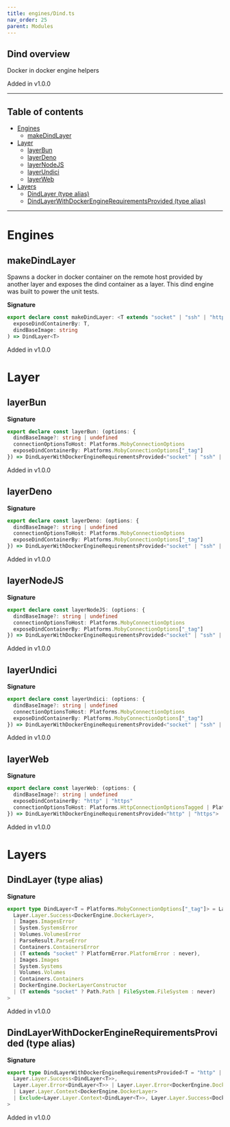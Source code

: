 ```yaml
---
title: engines/Dind.ts
nav_order: 25
parent: Modules
---
```


## Dind overview

Docker in docker engine helpers

Added in v1.0.0

---

<h2 class="text-delta">Table of contents</h2>

- [Engines](#engines)
  - [makeDindLayer](#makedindlayer)
- [Layer](#layer)
  - [layerBun](#layerbun)
  - [layerDeno](#layerdeno)
  - [layerNodeJS](#layernodejs)
  - [layerUndici](#layerundici)
  - [layerWeb](#layerweb)
- [Layers](#layers)
  - [DindLayer (type alias)](#dindlayer-type-alias)
  - [DindLayerWithDockerEngineRequirementsProvided (type alias)](#dindlayerwithdockerenginerequirementsprovided-type-alias)

---

# Engines

## makeDindLayer

Spawns a docker in docker container on the remote host provided by another
layer and exposes the dind container as a layer. This dind engine was built
to power the unit tests.

**Signature**

```ts
export declare const makeDindLayer: <T extends "socket" | "ssh" | "http" | "https">(
  exposeDindContainerBy: T,
  dindBaseImage: string
) => DindLayer<T>
```

Added in v1.0.0

# Layer

## layerBun

**Signature**

```ts
export declare const layerBun: (options: {
  dindBaseImage?: string | undefined
  connectionOptionsToHost: Platforms.MobyConnectionOptions
  exposeDindContainerBy: Platforms.MobyConnectionOptions["_tag"]
}) => DindLayerWithDockerEngineRequirementsProvided<"socket" | "ssh" | "http" | "https">
```

Added in v1.0.0

## layerDeno

**Signature**

```ts
export declare const layerDeno: (options: {
  dindBaseImage?: string | undefined
  connectionOptionsToHost: Platforms.MobyConnectionOptions
  exposeDindContainerBy: Platforms.MobyConnectionOptions["_tag"]
}) => DindLayerWithDockerEngineRequirementsProvided<"socket" | "ssh" | "http" | "https">
```

Added in v1.0.0

## layerNodeJS

**Signature**

```ts
export declare const layerNodeJS: (options: {
  dindBaseImage?: string | undefined
  connectionOptionsToHost: Platforms.MobyConnectionOptions
  exposeDindContainerBy: Platforms.MobyConnectionOptions["_tag"]
}) => DindLayerWithDockerEngineRequirementsProvided<"socket" | "ssh" | "http" | "https">
```

Added in v1.0.0

## layerUndici

**Signature**

```ts
export declare const layerUndici: (options: {
  dindBaseImage?: string | undefined
  connectionOptionsToHost: Platforms.MobyConnectionOptions
  exposeDindContainerBy: Platforms.MobyConnectionOptions["_tag"]
}) => DindLayerWithDockerEngineRequirementsProvided<"socket" | "ssh" | "http" | "https">
```

Added in v1.0.0

## layerWeb

**Signature**

```ts
export declare const layerWeb: (options: {
  dindBaseImage?: string | undefined
  exposeDindContainerBy: "http" | "https"
  connectionOptionsToHost: Platforms.HttpConnectionOptionsTagged | Platforms.HttpsConnectionOptionsTagged
}) => DindLayerWithDockerEngineRequirementsProvided<"http" | "https">
```

Added in v1.0.0

# Layers

## DindLayer (type alias)

**Signature**

```ts
export type DindLayer<T = Platforms.MobyConnectionOptions["_tag"]> = Layer.Layer<
  Layer.Layer.Success<DockerEngine.DockerLayer>,
  | Images.ImagesError
  | System.SystemsError
  | Volumes.VolumesError
  | ParseResult.ParseError
  | Containers.ContainersError
  | (T extends "socket" ? PlatformError.PlatformError : never),
  | Images.Images
  | System.Systems
  | Volumes.Volumes
  | Containers.Containers
  | DockerEngine.DockerLayerConstructor
  | (T extends "socket" ? Path.Path | FileSystem.FileSystem : never)
>
```

Added in v1.0.0

## DindLayerWithDockerEngineRequirementsProvided (type alias)

**Signature**

```ts
export type DindLayerWithDockerEngineRequirementsProvided<T = "http" | "https" | "socket" | "ssh"> = Layer.Layer<
  Layer.Layer.Success<DindLayer<T>>,
  Layer.Layer.Error<DindLayer<T>> | Layer.Layer.Error<DockerEngine.DockerLayer>,
  | Layer.Layer.Context<DockerEngine.DockerLayer>
  | Exclude<Layer.Layer.Context<DindLayer<T>>, Layer.Layer.Success<DockerEngine.DockerLayer>>
>
```

Added in v1.0.0
